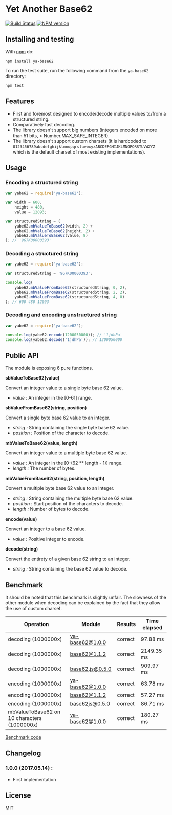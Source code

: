 # Yet Another Base62

[![Build Status](https://travis-ci.org/kchapelier/ya-base62.svg)](https://travis-ci.org/kchapelier/ya-base62) [![NPM version](https://badge.fury.io/js/ya-base62.svg)](http://badge.fury.io/js/ya-base62)

## Installing and testing

With [npm](http://npmjs.org) do:

```
npm install ya-base62
```

To run the test suite, run the following command from the ```ya-base62``` directory:

```
npm test
```

## Features

 * First and foremost designed to encode/decode multiple values to/from a structured string.
 * Comparatively fast decoding.
 * The library doesn't support big numbers (integers encoded on more than 51 bits, > Number.MAX_SAFE_INTEGER).
 * The library doesn't support custom charsets (it is hardcoded to
`0123456789abcdefghijklmnopqrstuvwxyzABCDEFGHIJKLMNOPQRSTUVWXYZ` which is the default charset of most existing
implementations).

## Usage

### Encoding a structured string

```js
var yabe62 = require('ya-base62');

var width = 600,
    height = 480,
    value = 12093;

var structuredString = (
    yabe62.mbValueToBase62(width, 2) +
    yabe62.mbValueToBase62(height, 2) +
    yabe62.mbValueToBase62(value, 8)
); // '9G7K00000393'
```

### Decoding a structured string

```js
var yabe62 = require('ya-base62');

var structuredString = '9G7K00000393';

console.log(
    yabe62.mbValueFromBase62(structuredString, 0, 2),
    yabe62.mbValueFromBase62(structuredString, 2, 2),
    yabe62.mbValueFromBase62(structuredString, 4, 8)
); // 600 480 12093
```

### Decoding and encoding unstructured string

```js
var yabe62 = require('ya-base62');

console.log(yabe62.encode(1200050000)); // '1jdhPa'
console.log(yabe62.decode('1jdhPa')); // 1200050000
```

## Public API

The module is exposing 6 pure functions.

**sbValueToBase62(value)**

Convert an integer value to a single byte base 62 value.

 * *value :* An integer in the [0-61] range.

**sbValueFromBase62(string, position)**

Convert a single byte base 62 value to an integer.

 * *string :* String containing the single byte base 62 value.
 * *position :* Position of the character to decode.

**mbValueToBase62(value, length)**

Convert an integer value to a multiple byte base 62 value.

 * *value :* An integer in the [0-(62 ** length - 1)] range.
 * *length :* The number of bytes.

**mbValueFromBase62(string, position, length)**

Convert a multiple byte base 62 value to an integer.

 * *string :* String containing the multiple byte base 62 value.
 * *position :* Start position of the characters to decode.
 * *length :* Number of bytes to decode.

**encode(value)**

Convert an integer to a base 62 value.

 * *value :* Positive integer to encode.

**decode(string)**

Convert the entirety of a given base 62 string to an integer.

 * *string :* String containing the base 62 value to decode.

## Benchmark

It should be noted that this benchmark is slightly unfair. The slowness of the other module when decoding can be
explained by the fact that they allow the use of custom charset.

| Operation  | Module | Results | Time elapsed |
| ---------- | ------ | ------- | ------------ |
| decoding (1000000x) | ya-base62@1.0.0 | correct | 97.88 ms |
| decoding (1000000x) | base62@1.1.2 | correct | 2149.35 ms |
| decoding (1000000x) | base62.js@0.5.0 | correct | 909.97 ms |
| encoding (1000000x) | ya-base62@1.0.0 | correct | 63.78 ms |
| encoding (1000000x) | base62@1.1.2 | correct | 57.27 ms |
| encoding (1000000x) | base62js@0.5.0 | correct | 86.71 ms |
| mbValueToBase62 on 10 characters (1000000x) | ya-base62@1.0.0 | correct | 180.27 ms |

[Benchmark code](https://github.com/kchapelier/ya-base62/blob/master/benchmark/benchmarks.js)

## Changelog

### 1.0.0 (2017.05.14) :

 * First implementation

## License

MIT
